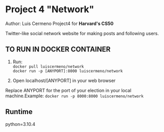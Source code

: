 # Project 4 "Network"
Author: Luis Cermeno
Project4 for **Harvard's CS50**

Twitter-like social network website for making posts and following users.


## TO RUN IN DOCKER CONTAINER

1. Run:  
`docker pull luiscermeno/network`  
`docker run -p [ANYPORT]:8000 luiscermeno/network`

2. Open localhost/[ANYPORT] in your web browser

Replace ANYPORT for the port of your election in your local machine.Example: `docker run -p 8000:8000 luiscermeno/network`  


## Runtime
python=3.10.4